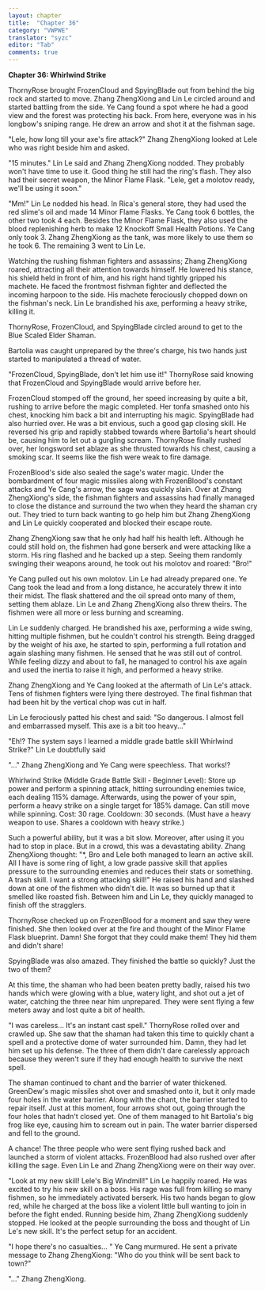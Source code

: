 ```yaml
---
layout: chapter
title:  "Chapter 36"
category: "VWPWE"
translator: "syzc"
editor: "Tab"
comments: true
---
```


**Chapter 36: Whirlwind Strike**
 
ThornyRose brought FrozenCloud and SpyingBlade out from behind the big rock and started to move. Zhang ZhengXiong and Lin Le circled around and started battling from the side. Ye Cang found a spot where he had a good view and the forest was protecting his back. From here, everyone was in his longbow's sniping range. He drew an arrow and shot it at the fishman sage.
 
"Lele, how long till your axe's fire attack?" Zhang ZhengXiong looked at Lele who was right beside him and asked.
 
"15 minutes." Lin Le said and Zhang ZhengXiong nodded. They probably won't have time to use it. Good thing he still had the ring's flash. They also had their secret weapon, the Minor Flame Flask. "Lele, get a molotov ready, we'll be using it soon."
 
"Mm!" Lin Le nodded his head. In Rica's general store, they had used the red slime's oil and made 14 Minor Flame Flasks. Ye Cang took 6 bottles, the other two took 4 each. Besides the Minor Flame Flask, they also used the blood replenishing herb to make 12 Knockoff Small Health Potions. Ye Cang only took 3. Zhang ZhengXiong as the tank, was more likely to use them so he took 6. The remaining 3 went to Lin Le. 
 
Watching the rushing fishman fighters and assassins; Zhang ZhengXiong roared, attracting all their attention towards himself. He lowered his stance, his shield held in front of him, and his right hand tightly gripped his machete. He faced the frontmost fishman fighter and deflected the incoming harpoon to the side. His machete ferociously chopped down on the fishman's neck. Lin Le brandished his axe, performing a heavy strike, killing it.
 
ThornyRose, FrozenCloud, and SpyingBlade circled around to get to the Blue Scaled Elder Shaman. 
 
Bartolia was caught unprepared by the three's charge, his two hands just started to manipulated a thread of water.
 
"FrozenCloud, SpyingBlade, don't let him use it!" ThornyRose said knowing that FrozenCloud and SpyingBlade would arrive before her.
 
FrozenCloud stomped off the ground, her speed increasing by quite a bit, rushing to arrive before the magic completed. Her tonfa smashed onto his chest, knocking him back a bit and interrupting his magic. SpyingBlade had also hurried over. He was a bit envious, such a good gap closing skill. He reversed his grip and rapidly stabbed towards where Bartolia's heart should be, causing him to let out a gurgling scream. ThornyRose finally rushed over, her longsword set ablaze as she thrusted towards his chest, causing a smoking scar. It seems like the fish were weak to fire damage. 
 
FrozenBlood's side also sealed the sage's water magic. Under the bombardment of four magic missiles along with FrozenBlood's constant attacks and Ye Cang's arrow, the sage was quickly slain. Over at Zhang ZhengXiong's side, the fishman fighters and assassins had finally managed to close the distance and surround the two when they heard the shaman cry out. They tried to turn back wanting to go help him but Zhang ZhengXiong and Lin Le quickly cooperated and blocked their escape route.
 
Zhang ZhengXiong saw that he only had half his health left. Although he could still hold on, the fishmen had gone berserk and were attacking like a storm. His ring flashed and he backed up a step. Seeing them randomly swinging their weapons around, he took out his molotov and roared: "Bro!"
 
Ye Cang pulled out his own molotov. Lin Le had already prepared one. Ye Cang took the lead and from a long distance, he accurately threw it into their midst. The flask shattered and the oil spread onto many of them, setting them ablaze. Lin Le and Zhang ZhengXiong also threw theirs. The fishmen were all more or less burning and screaming.
 
Lin Le suddenly charged. He brandished his axe, performing a wide swing, hitting multiple fishmen, but he couldn't control his strength. Being dragged by the weight of his axe, he started to spin, performing a full rotation and again slashing many fishmen. He sensed that he was still out of control. While feeling dizzy and about to fall, he managed to control his axe again and used the inertia to raise it high, and performed a heavy strike. 
 
Zhang ZhengXiong and Ye Cang looked at the aftermath of Lin Le's attack. Tens of fishmen fighters were lying there destroyed. The final fishman that had been hit by the vertical chop was cut in half.
 
Lin Le ferociously patted his chest and said: "So dangerous. I almost fell and embarrassed myself. This axe is a bit too heavy..."
 
"Eh!? The system says I learned a middle grade battle skill Whirlwind Strike?" Lin Le doubtfully said
 
"..." Zhang ZhengXiong and Ye Cang were speechless. That works!?
 
Whirlwind Strike (Middle Grade Battle Skill - Beginner Level): Store up power and perform a spinning attack, hitting surrounding enemies twice, each dealing 115% damage. Afterwards, using the power of your spin, perform a heavy strike on a single target for 185% damage. Can still move while spinning. Cost: 30 rage. Cooldown: 30 seconds. (Must have a heavy weapon to use. Shares a cooldown with heavy strike.)
 
Such a powerful ability, but it was a bit slow. Moreover, after using it you had to stop in place. But in a crowd, this was a devastating ability. Zhang ZhengXiong thought: "\*, Bro and Lele both managed to learn an active skill. All I have is some ring of light, a low grade passive skill that applies pressure to the surrounding enemies and reduces their stats or something. A trash skill. I want a strong attacking skill!" He raised his hand and slashed down at one of the fishmen who didn't die. It was so burned up that it smelled like roasted fish. Between him and Lin Le, they quickly managed to finish off the stragglers.
 
ThornyRose checked up on FrozenBlood for a moment and saw they were finished. She then looked over at the fire and thought of the Minor Flame Flask blueprint. Damn! She forgot that they could make them! They hid them and didn't share!
 
SpyingBlade was also amazed. They finished the battle so quickly? Just the two of them?
 
At this time, the shaman who had been beaten pretty badly, raised his two hands which were glowing with a blue, watery light, and shot out a jet of water, catching the three near him unprepared. They were sent flying a few meters away and lost quite a bit of health. 
 
"I was careless... It's an instant cast spell." ThornyRose rolled over and crawled up. She saw that the shaman had taken this time to quickly chant a spell and a protective dome of water surrounded him. Damn, they had let him set up his defense. The three of them didn't dare carelessly approach because they weren't sure if they had enough health to survive the next spell.
 
The shaman continued to chant and the barrier of water thickened. GreenDew's magic missiles shot over and smashed onto it, but it only made four holes in the water barrier. Along with the chant, the barrier started to repair itself. Just at this moment, four arrows shot out, going through the four holes that hadn't closed yet. One of them managed to hit Bartolia's big frog like eye, causing him to scream out in pain. The water barrier dispersed and fell to the ground.
 
A chance! The three people who were sent flying rushed back and launched a storm of violent attacks. FrozenBlood had also rushed over after killing the sage. Even Lin Le and Zhang ZhengXiong were on their way over.
 
"Look at my new skill! Lele's Big Windmill!" Lin Le happily roared. He was excited to try his new skill on a boss. His rage was full from killing so many fishmen, so he immediately activated berserk. His two hands began to glow red, while he charged at the boss like a violent little bull wanting to join in before the fight ended. Running beside him, Zhang ZhengXiong suddenly stopped. He looked at the people surrounding the boss and thought of Lin Le's new skill. It's the perfect setup for an accident.
 
"I hope there's no casualties... " Ye Cang murmured. He sent a private message to Zhang ZhengXiong: "Who do you think will be sent back to town?"
 
"..." Zhang ZhengXiong.
